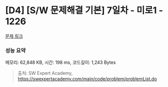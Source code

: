 # [D4] [S/W 문제해결 기본] 7일차 - 미로1 - 1226 

[문제 링크](https://swexpertacademy.com/main/code/problem/problemDetail.do?contestProbId=AV14vXUqAGMCFAYD) 

### 성능 요약

메모리: 62,848 KB, 시간: 198 ms, 코드길이: 1,243 Bytes



> 출처: SW Expert Academy, https://swexpertacademy.com/main/code/problem/problemList.do